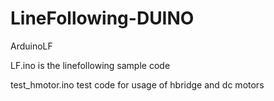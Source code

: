 # LineFollowing-DUINO
ArduinoLF 

LF.ino is the linefollowing sample code

test_hmotor.ino test code for usage of hbridge and dc motors
